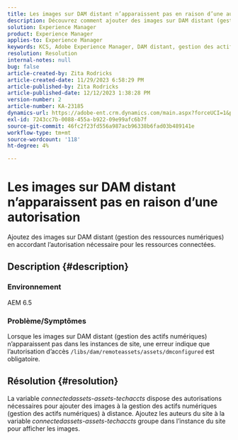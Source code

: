 ```yaml
---
title: Les images sur DAM distant n’apparaissent pas en raison d’une autorisation
description: Découvrez comment ajouter des images sur DAM distant (gestion des actifs numériques).
solution: Experience Manager
product: Experience Manager
applies-to: Experience Manager
keywords: KCS, Adobe Experience Manager, DAM distant, gestion des actifs numériques
resolution: Resolution
internal-notes: null
bug: false
article-created-by: Zita Rodricks
article-created-date: 11/29/2023 6:58:29 PM
article-published-by: Zita Rodricks
article-published-date: 12/12/2023 1:38:28 PM
version-number: 2
article-number: KA-23185
dynamics-url: https://adobe-ent.crm.dynamics.com/main.aspx?forceUCI=1&pagetype=entityrecord&etn=knowledgearticle&id=11bf0c46-e98e-ee11-8179-6045bd006793
exl-id: 7243cc7b-0088-455a-b922-09e99afc6b7f
source-git-commit: 46fc2f23fd556a987acb96338b6fad03b489141e
workflow-type: tm+mt
source-wordcount: '118'
ht-degree: 4%

---
```


# Les images sur DAM distant n’apparaissent pas en raison d’une autorisation


Ajoutez des images sur DAM distant (gestion des ressources numériques) en accordant l’autorisation nécessaire pour les ressources connectées.

## Description {#description}


### Environnement

AEM 6.5

### Problème/Symptômes

Lorsque les images sur DAM distant (gestion des actifs numériques) n’apparaissent pas dans les instances de site, une erreur indique que l’autorisation d’accès `/libs/dam/remoteassets/assets/dmconfigured` est obligatoire.








## Résolution {#resolution}


La variable *connectedassets-assets-techaccts* dispose des autorisations nécessaires pour ajouter des images à la gestion des actifs numériques (gestion des actifs numériques) à distance. Ajoutez les auteurs du site à la variable<b> </b>*connectedassets-assets-techaccts* groupe dans l’instance du site pour afficher les images.
